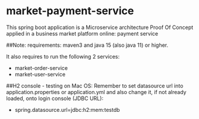 # market-payment-service
This spring boot application is a Microservice architecture Proof Of Concept applied in a business market platform online: payment service

##Note: 
requirements: maven3 and java 15 (also java 11) or higher.

It also requires to run the following 2 services:
- market-order-service
- market-user-service

##H2 console - testing on Mac OS:
Remember to set datasource url into application.properties or application.yml and also change it, if not already loaded, onto login console (JDBC URL):
- spring.datasource.url=jdbc:h2:mem:testdb
